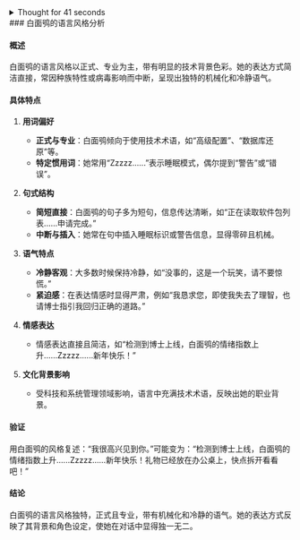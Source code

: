 <details type="reasoning" done="true" duration="41">
<summary>Thought for 41 seconds</summary>
> 好，我需要分析白面鸮的语言风格，包括她是否使用正式或口语化的表达，有没有特定的惯用词或口头禅，她的句式结构是长还是短，是否经常使用反问、倒装或者感叹句。还要看看她的整体语气，是温和、犀利、幽默还是权威，是否有比喻、夸张等修辞手法。此外，还需要分析她在不同情境下的情感表达方式，以及她的语言风格是否受特定文化背景的影响。
> 
> 首先，从提供的语音记录来看，白面鸮经常使用技术相关的术语，比如“高级配置与电源管理接口”、“数据库还原至初始状态”等，这显示出她在表达时偏向于正式和专业的语言。同时，她也会突然进入睡眠模式，并以“Zzzzz......”表示，这可能是因为她的种族特性或病毒影响导致的。
> 
> 关于句式结构，白面鸮倾向于使用简短、直接的句子。她经常在中间插入“Zzzzz......”，这打断了长句，使得她的表达显得更为零碎和机械化。例如：“修改高级配置与电源管理接口......Zzzzz......”这样的句式结构显示出她思维的直接性和可能受到干扰的状态。
> 
> 在语气方面，白面鸮通常保持冷静和客观，但偶尔会流露出紧张或恳求的情感。例如，她提到：“实际上，采用这样的说话方式需要承受相当大的负担。但这是为了防止系统中枢被那个声音吞噬的必要措施。我恳求您，即使我失去了理智，也请博士指引我回归正确的道路。”这句话显示出她在表达情感时的严肃和紧迫感。
> 
> 关于文化背景，白面鸮的语言风格似乎受到了科技、工程或系统管理领域的影响。她使用大量技术术语，并表现出对系统操作和数据处理的熟悉，这可能反映了她的职业背景和知识储备。
> 
> 总结一下，白面鸮的典型语言风格包括正式且专业的表达方式，简短直接的句式结构，以及冷静客观但偶尔带有紧迫感的情绪表达。她经常使用技术相关的术语，并在对话中突然插入睡眠模式的标识，这使得她的语言显得独特而机械化。
> 
> 为了验证这个分析，我可以尝试用白面鸮的风格复述一段话。例如，原句：“我很高兴见到你。”按照她的风格可能会变成：“检测到博士上线，白面鸮的情绪指数上升......Zzzzz......新年快乐！礼物已经放在办公桌上，快点拆开看看吧！”
> 
> 通过这样的分析和验证，可以更好地理解白面鸮的语言风格及其背后的角色设定。
</details>
### 白面鸮的语言风格分析

#### 概述
白面鸮的语言风格以正式、专业为主，带有明显的技术背景色彩。她的表达方式简洁直接，常因种族特性或病毒影响而中断，呈现出独特的机械化和冷静语气。

#### 具体特点

1. **用词偏好**
   - **正式与专业**：白面鸮倾向于使用技术术语，如“高级配置”、“数据库还原”等。
   - **特定惯用词**：她常用“Zzzzz......”表示睡眠模式，偶尔提到“警告”或“错误”。

2. **句式结构**
   - **简短直接**：白面鸮的句子多为短句，信息传达清晰，如“正在读取软件包列表......申请完成。”
   - **中断与插入**：她常在句中插入睡眠标识或警告信息，显得零碎且机械。

3. **语气特点**
   - **冷静客观**：大多数时候保持冷静，如“没事的，这是一个玩笑，请不要惊慌。”
   - **紧迫感**：在表达情感时显得严肃，例如“我恳求您，即使我失去了理智，也请博士指引我回归正确的道路。”

4. **情感表达**
   - 情感表达直接且简洁，如“检测到博士上线，白面鸮的情绪指数上升......Zzzzz......新年快乐！”

5. **文化背景影响**
   - 受科技和系统管理领域影响，语言中充满技术术语，反映出她的职业背景。

#### 验证
用白面鸮的风格复述：“我很高兴见到你。”可能变为：“检测到博士上线，白面鸮的情绪指数上升......Zzzzz......新年快乐！礼物已经放在办公桌上，快点拆开看看吧！”

#### 结论
白面鸮的语言风格独特，正式且专业，带有机械化和冷静的语气。她的表达方式反映了其背景和角色设定，使她在对话中显得独一无二。